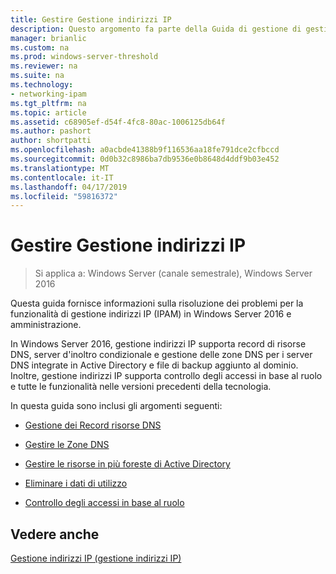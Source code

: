```yaml
---
title: Gestire Gestione indirizzi IP
description: Questo argomento fa parte della Guida di gestione di gestione indirizzi IP (IPAM) in Windows Server 2016.
manager: brianlic
ms.custom: na
ms.prod: windows-server-threshold
ms.reviewer: na
ms.suite: na
ms.technology:
- networking-ipam
ms.tgt_pltfrm: na
ms.topic: article
ms.assetid: c68905ef-d54f-4fc8-80ac-1006125db64f
ms.author: pashort
author: shortpatti
ms.openlocfilehash: a0acbde41388b9f116536aa18fe791dce2cfbccd
ms.sourcegitcommit: 0d0b32c8986ba7db9536e0b8648d4ddf9b03e452
ms.translationtype: MT
ms.contentlocale: it-IT
ms.lasthandoff: 04/17/2019
ms.locfileid: "59816372"
---
```

# <a name="manage-ipam"></a>Gestire Gestione indirizzi IP

>Si applica a: Windows Server (canale semestrale), Windows Server 2016

Questa guida fornisce informazioni sulla risoluzione dei problemi per la funzionalità di gestione indirizzi IP (IPAM) in Windows Server 2016 e amministrazione.  
  
In Windows Server 2016, gestione indirizzi IP supporta record di risorse DNS, server d'inoltro condizionale e gestione delle zone DNS per i server DNS integrate in Active Directory e file di backup aggiunto al dominio. Inoltre, gestione indirizzi IP supporta controllo degli accessi in base al ruolo e tutte le funzionalità nelle versioni precedenti della tecnologia.  
  
In questa guida sono inclusi gli argomenti seguenti:  
  
-   [Gestione dei Record risorse DNS](../../technologies/ipam/DNS-Resource-Record-Management.md)  
  
-   [Gestire le Zone DNS](../../technologies/ipam/DNS-Zone-Management.md)  
  
-   [Gestire le risorse in più foreste di Active Directory](../../technologies/ipam/Manage-Resources-in-Multiple-Active-Directory-Forests.md)  
  
-  [Eliminare i dati di utilizzo](../../technologies/ipam/Purge-Utilization-Data.md)  
  
-   [Controllo degli accessi in base al ruolo](../../technologies/ipam/Role-based-Access-Control.md)  
  
## <a name="see-also"></a>Vedere anche  
[Gestione indirizzi IP &#40;gestione indirizzi IP&#41;](IP-Address-Management--IPAM-.md)  
  


